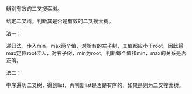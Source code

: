 辨别有效的二叉搜索树。

给定二叉树，判断其是否是有效的二叉搜索树。

法一：

递归法，传入min，max两个值，对所有的左子树，其值都应小于root，因此将max定位root传入，对右子树，min为root，判断每个值和min，max的关系是否正确。

法二：

中序遍历二叉树，得到list，再判断list是否是有序的，如果是则为二叉搜索树。